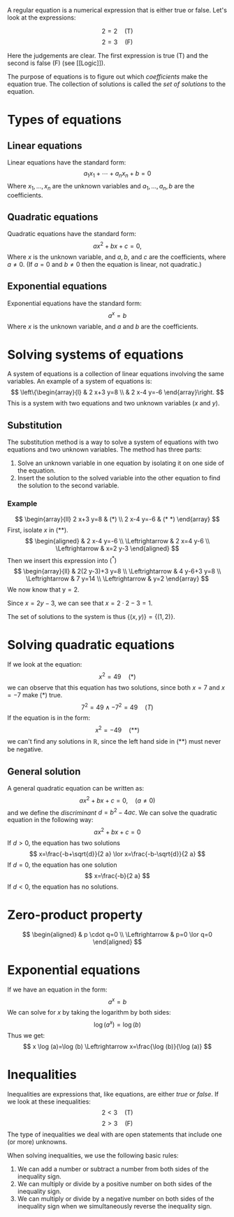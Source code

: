 A regular equation is a numerical expression that is either true or false. Let's look at the expressions:

$$
2=2 \quad(\mathrm{T})
$$
$$
2=3 \quad(\mathrm{F})
$$

Here the judgements are clear. The first expression is true (T) and the second is false (F) (see [[Logic]]).

The purpose of equations is to figure out which *coefficients* make the equation true. The collection of solutions is called the *set of solutions* to the equation.
# Types of equations
## Linear equations
Linear equations have the standard form:
$$a_1x_1+\cdots+a_nx_n+b=0$$
Where $x_1,...,x_n$ are the unknown variables and $a_1,...,a_n, b$ are the coefficients.
## Quadratic equations
Quadratic equations have the standard form:
$$
a x^2+b x+c=0,
$$
Where $x$ is the unknown variable, and $a, b$, and $c$ are the coefficients, where $a \neq 0$. (If $a=0$ and $b \neq 0$ then the equation is linear, not quadratic.)

## Exponential equations
Exponential equations have the standard form:
$$
a^x=b
$$
Where $x$ is the unknown variable, and $a$ and $b$ are the coefficients.

# Solving systems of equations
A system of equations is a collection of linear equations involving the same variables. An example of a system of equations is:
$$
\left\{\begin{array}{l}
& 2 x+3 y=8 \\
& 2 x-4 y=-6
\end{array}\right.
$$
This is a system with two equations and two unknown variables ($x$ and $y$).
## Substitution
The substitution method is a way to solve a system of equations with two equations and two unknown variables. The method has three parts:
1. Solve an unknown variable in one equation by isolating it on one side of the equation.
2. Insert the solution to the solved variable into the other equation to find the solution to the second variable.

### Example
$$
\begin{array}{ll}
2 x+3 y=8 & (*) \\
2 x-4 y=-6 & (* *)
\end{array}
$$
First, isolate $x$ in $(* *)$.
$$
\begin{aligned}
& 2 x-4 y=-6 \\
\Leftrightarrow & 2 x=4 y-6 \\
\Leftrightarrow & x=2 y-3
\end{aligned}
$$
Then we insert this expression into $\left(^*\right)$
$$
\begin{array}{ll} 
& 2(2 y-3)+3 y=8 \\
\Leftrightarrow & 4 y-6+3 y=8 \\
\Leftrightarrow & 7 y=14 \\
\Leftrightarrow & y=2
\end{array}
$$
We now know that $\mathrm{y}=2$.

Since $x=2 y-3$, we can see that $x=2 \cdot 2-3=1$.

The set of solutions to the system is thus $\{(x, y)\}=\{(1,2)\}$.

# Solving quadratic equations
If we look at the equation:
$$
x^2=49 \quad(*)
$$
we can observe that this equation has two solutions, since both $x=7$ and $x=-7$ make $(*)$ true.
$$
7{ }^2=49
\land -7{ }^2=49\quad(T)
$$
If the equation is in the form:
$$
x^2=-49 \quad(* *)
$$
we can't find any solutions in $\mathbb{R}$, since the left hand side  in $(* *)$ must never be negative.

## General solution
A general quadratic equation can be written as:
$$
a x^2+b x+c=0, \quad(a \neq 0)
$$
and we define the *discriminant* $d=b^2-4 a c$. We can solve the quadratic equation in the following way:
$$
a x^2+b x+c=0
$$
If $d>0$, the equation has two solutions
$$
x=\frac{-b+\sqrt{d}}{2 a} \lor x=\frac{-b-\sqrt{d}}{2 a}
$$
If $d=0$, the equation has one solution
$$
x=\frac{-b}{2 a}
$$
If $d<0$, the equation has no solutions.

# Zero-product property
$$
\begin{aligned}
& p \cdot q=0 \\
\Leftrightarrow & p=0 \lor q=0
\end{aligned}
$$
# Exponential equations
If we have an equation in the form:
$$
a^x=b
$$
We can solve for $x$ by taking the logarithm by both sides:
$$
\log \left(a^x\right)=\log (b)
$$
Thus we get:
$$
x \log (a)=\log (b) \Leftrightarrow x=\frac{\log (b)}{\log (a)}
$$
# Inequalities
Inequalities are expressions that, like equations, are either *true* or *false*. If we look at these inequalities:
$$
2<3 \quad \text{(T)}
$$
$$
2>3 \quad \text{(F)}
$$
The type of inequalities we deal with are open statements that include one (or more) unknowns.

When solving inequalities, we use the following basic rules:
1. We can add a number or subtract a number from both sides of the inequality sign.
2. We can multiply or divide by a positive number on both sides of the inequality sign.
3. We can multiply or divide by a negative number on both sides of the inequality sign when we simultaneously reverse the inequality sign.